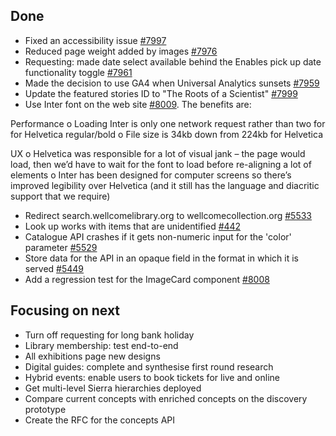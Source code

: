 ## Done
-	Fixed an accessibility issue [#7997](https://github.com/wellcomecollection/wellcomecollection.org/pull/7997)
-	Reduced page weight added by images [#7976](https://github.com/wellcomecollection/wellcomecollection.org/issues/7976)
-	Requesting: made date select available behind the Enables pick up date functionality toggle [#7961](https://github.com/wellcomecollection/wellcomecollection.org/pull/7961)
-	Made the decision to use GA4 when Universal Analytics sunsets [#7959](https://github.com/wellcomecollection/wellcomecollection.org/issues/7959)
-	Update the featured stories ID to "The Roots of a Scientist" [#7999](https://github.com/wellcomecollection/wellcomecollection.org/pull/7999)
-	Use Inter font on the web site [#8009](https://github.com/wellcomecollection/wellcomecollection.org/pull/8009). The benefits are:
 
Performance
o	Loading Inter is only one network request rather than two for for Helvetica regular/bold
o	File size is 34kb down from 224kb for Helvetica
 
UX
o	Helvetica was responsible for a lot of visual jank – the page would load, then we’d have to wait for the font to load before re-aligning a lot of elements
o	Inter has been designed for computer screens so there’s improved legibility over Helvetica (and it still has the language and diacritic support that we require)
-	Redirect search.wellcomelibrary.org to wellcomecollection.org [#5533](https://github.com/wellcomecollection/platform/issues/5533)
-	Look up works with items that are unidentified [#442](https://github.com/wellcomecollection/catalogue-api/pull/442)
-	Catalogue API crashes if it gets non-numeric input for the 'color' parameter [#5529](https://github.com/wellcomecollection/platform/issues/5529)
-	Store data for the API in an opaque field in the format in which it is served [#5449](https://github.com/wellcomecollection/platform/issues/5449)
-	Add a regression test for the ImageCard component [#8008](https://github.com/wellcomecollection/wellcomecollection.org/pull/8008)


## Focusing on next
- Turn off requesting for long bank holiday 
-	Library membership: test end-to-end
-	All exhibitions page new designs 
-	Digital guides: complete and synthesise first round research
-	Hybrid events: enable users to book tickets for live and online
-	Get multi-level Sierra hierarchies deployed
-	Compare current concepts with enriched concepts on the discovery prototype
-	Create the RFC for the concepts API

